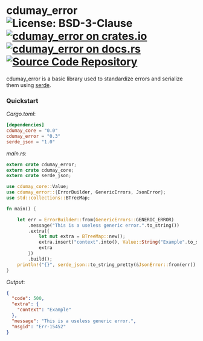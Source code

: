 # cdumay_error ![License: BSD-3-Clause](https://img.shields.io/badge/license-BSD--3--Clause-blue) [![cdumay_error on crates.io](https://img.shields.io/crates/v/cdumay_error)](https://crates.io/crates/cdumay_error) [![cdumay_error on docs.rs](https://docs.rs/cdumay_error/badge.svg)](https://docs.rs/cdumay_error) [![Source Code Repository](https://img.shields.io/badge/Code-On%20GitHub-blue?logo=GitHub)](https://github.com/cdumay/rust-cdumay_error)

cdumay_error is a basic library used to standardize errors and serialize them using [serde][__link0].

### Quickstart

*Cargo.toml*:

```toml
[dependencies]
cdumay_core = "0.0"
cdumay_error = "0.3"
serde_json = "1.0"
```

*main.rs*:

```rust
extern crate cdumay_error;
extern crate cdumay_core;
extern crate serde_json;

use cdumay_core::Value;
use cdumay_error::{ErrorBuilder, GenericErrors, JsonError};
use std::collections::BTreeMap;

fn main() {

    let err = ErrorBuilder::from(GenericErrors::GENERIC_ERROR)
        .message("This is a useless generic error.".to_string())
        .extra({
            let mut extra = BTreeMap::new();
            extra.insert("context".into(), Value::String("Example".to_string()));
            extra
        })
        .build();
    println!("{}", serde_json::to_string_pretty(&JsonError::from(err)).unwrap());
}
```

*Output*:

```json
{
  "code": 500,
  "extra": {
    "context": "Example"
  },
  "message": "This is a useless generic error.",
  "msgid": "Err-15452"
}
```


 [__link0]: https://docs.serde.rs/serde/
